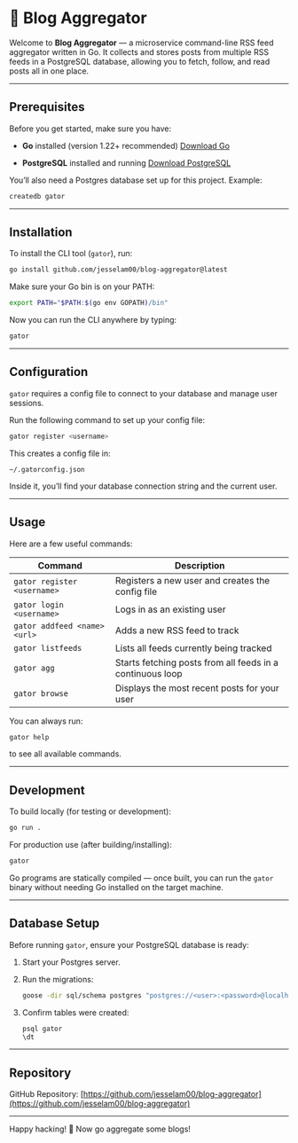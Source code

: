 # 🐊 Blog Aggregator

Welcome to **Blog Aggregator** — a microservice command-line RSS feed aggregator written in Go. It collects and stores posts from multiple RSS feeds in a PostgreSQL database, allowing you to fetch, follow, and read posts all in one place.

---

## Prerequisites

Before you get started, make sure you have:

* **Go** installed (version 1.22+ recommended)
  [Download Go](https://go.dev/dl/)

* **PostgreSQL** installed and running
  [Download PostgreSQL](https://www.postgresql.org/download/)

You’ll also need a Postgres database set up for this project. Example:

```bash
createdb gator
```

---

## Installation

To install the CLI tool (`gator`), run:

```bash
go install github.com/jesselam00/blog-aggregator@latest
```

Make sure your Go bin is on your PATH:

```bash
export PATH="$PATH:$(go env GOPATH)/bin"
```

Now you can run the CLI anywhere by typing:

```bash
gator
```

---

## Configuration

`gator` requires a config file to connect to your database and manage user sessions.

Run the following command to set up your config file:

```bash
gator register <username>
```

This creates a config file in:

```
~/.gatorconfig.json
```

Inside it, you’ll find your database connection string and the current user.

---

## Usage

Here are a few useful commands:

| Command                      | Description                                               |
| ---------------------------- | --------------------------------------------------------- |
| `gator register <username>`  | Registers a new user and creates the config file          |
| `gator login <username>`     | Logs in as an existing user                               |
| `gator addfeed <name> <url>` | Adds a new RSS feed to track                              |
| `gator listfeeds`            | Lists all feeds currently being tracked                   |
| `gator agg`                  | Starts fetching posts from all feeds in a continuous loop |
| `gator browse`               | Displays the most recent posts for your user              |

You can always run:

```bash
gator help
```

to see all available commands.

---

## Development

To build locally (for testing or development):

```bash
go run .
```

For production use (after building/installing):

```bash
gator
```

Go programs are statically compiled — once built, you can run the `gator` binary without needing Go installed on the target machine.

---

## Database Setup

Before running `gator`, ensure your PostgreSQL database is ready:

1. Start your Postgres server.
2. Run the migrations:

   ```bash
   goose -dir sql/schema postgres "postgres://<user>:<password>@localhost:5432/gator" up
   ```
3. Confirm tables were created:

   ```bash
   psql gator
   \dt
   ```

---

## Repository

GitHub Repository:
[https://github.com/jesselam00/blog-aggregator](https://github.com/jesselam00/blog-aggregator)

---

Happy hacking! 🐊
Now go aggregate some blogs!

